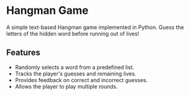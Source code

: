 # Hangman Game

A simple text-based Hangman game implemented in Python. Guess the letters of the hidden word before running out of lives!

## Features

- Randomly selects a word from a predefined list.
- Tracks the player's guesses and remaining lives.
- Provides feedback on correct and incorrect guesses.
- Allows the player to play multiple rounds.
